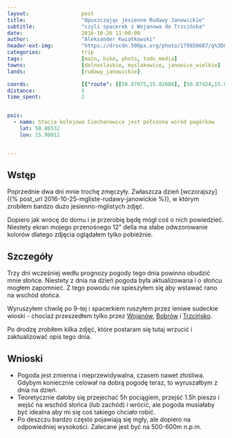 ```yaml
---
layout:                 post
title:                  "Opuszczając jesienne Rudawy Janowickie"
subtitle:               "czyli spacerek z Wojanowa do Trzcińska"
date:                   2016-10-26 11:00:00
author:                 "Aleksander Kwiatkowski"
header-ext-img:         "https://drscdn.500px.org/photo/179850687/q%3D80_m%3D2000/ca08afce204a325664e62f4ab92e19eb"
categories:             trip
tags:                   [main, hike, photo, todo_media]
towns:                  [dolnoslaskie, myslakowice, janowice_wielkie]
lands:                  [rudawy_janowickie]

coords:                 [{"route": [[50.87075,15.82688], [50.87424,15.83598], [50.87571,15.84701], [50.87511,15.84752], [50.88275,15.85752], [50.88199,15.86434], [50.87806,15.87065], [50.87942,15.87001], [50.88258,15.87327]], "type": "hike"}]
distance:               5
time_spent:             2


pois:
  - name: Stacja kolejowa Ciechanowice jest położona wśród pagórków 
    lat: 50.86532
    lon: 15.98012


---
```


[wiki-wojanow]: https://pl.wikipedia.org/wiki/Wojan%C3%B3w
[wiki-trzcinsko]: https://pl.wikipedia.org/wiki/Trzci%C5%84sko
[wiki-bobrow]: https://pl.wikipedia.org/wiki/Bobr%C3%B3w_(powiat_jeleniog%C3%B3rski)

Wstęp
-----

Poprzednie dwa dni mnie trochę zmęczyły. Zwłaszcza
dzień [wczorajszy]({% post_url 2016-10-25-mgliste-rudawy-janowickie %}),
w którym zrobiłem bardzo dużo jesienno-mglistych zdjęć.

Dopiero jak wrócę do domu i je przerobię będę mógł coś o nich powiedzieć.
Niestety ekran mojego przenośnego 12" della ma słabe odwzorowanie kolorów
dlatego zdjęcia oglądałem tylko pobieżnie.

Szczegóły
---------

Trzy dni wcześniej wedłu prognozy pogody tego dnia powinno obudzić mnie
słońce. Niestety z dnia na dzień pogoda była aktualizowana i o słońcu mogłem
zapomnieć. Z tego powodu nie spieszyłem się aby wstawać rano na wschód słońca.

Wyruszyłem chwilę po 9-tej i spacerkiem ruszyłem przez leniwe sudeckie
wioski - chociaż przeszedłem tylko przez
[Wojanów][wiki-wojanow], [Bobrów][wiki-bobrow] i [Trzcińsko][wiki-trzcinsko].

Po drodzę zrobiłem kilka zdjęć, które postaram się tutaj wrzucić i zaktualizować
opis tego dnia.

Wnioski
-------

* Pogoda jest zmienna i nieprzewidywalna, czasem nawet złośliwa. Gdybym koniecznie
  celował na dobrą pogodę teraz, to wyruszałbym z dnia na dzień.
* Teoretycznie dałoby się przejechać 5h pociągiem, przejść 1.5h pieszo i wejść
  na wschód słońca (lub zachód) i wrócić, ale pogoda musiałaby być idealna
  aby mi się coś takiego chciało robić.
* Po deszczu bardzo często pojawiają się mgły, ale dopiero na odpowiedniej wysokości.
  Zalecane jest być na 500-600m n.p.m.
